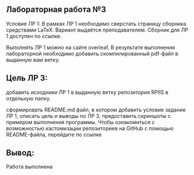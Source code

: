## Лабораторная работа №3
Условие ЛР 1:
В рамках ЛР 1 необходимо сверстать страницу сборника средствами LaTeX. Вариант выдаётся преподавателем. Сборник для ЛР 1 доступен по ссылке.

Выполнять ЛР 1 можно на сайте overleaf. В результате выполнения лабораторной необходимо добавить скомпилированный pdf-файл в выданную вам ветку.

## Цель ЛР 3: 
добавить исходники ЛР 1 в выданную ветку репозитория RPIIS в отдельную папку.

сформировать README.md файл, в котором добавить условие задание ЛР 1, описать цель и выводы по ЛР 3, предоставить скриншоты с примером выполнения программы. Чтобы ознакомиться с возможностью кастомизации репозиториев на GitHub с помощью README-файла, перейдите по ссылке

## Вывод: 
Работа выполнена

